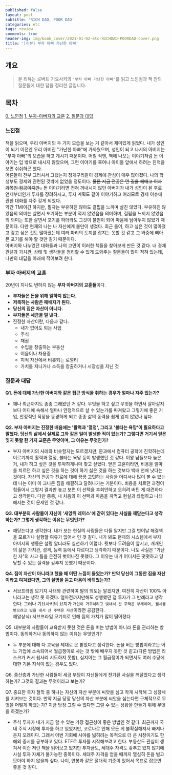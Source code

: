 ```yaml
---
published: false
layout: post
subtitle: 'RICH DAD, POOR DAD'
categories: etc
tags: review
comments: true
header-img: img/book_cover/2021-01-02-etc-RICHDAD-POORDAD-cover.png
title: '[리뷰] 부자 아빠 가난한 아빠'
---
```


## 개요
> 본 리뷰는 로버트 기요사키의 `'부자 아빠 가난한 아빠'`를 읽고 느낀점과 책 안의 질문들에 대한 답을 정리한 글입니다.  

## 목차
[0. 느낀점](#느낀점)
[1. 부자-아버지의 교훈](#부자-아버지의-교훈)
[2. 질문과 대답](#질문과-대답)


### 느낀점
 책을 읽으며, 우리 아버지의 두 가지 모습을 보는 거 같아서 재미있게 읽었다. 내가 성인이 되기 이전엔 우리 아버진 "가난한 아빠"에 가까웠으며, 성인이 되고 나서의 아버지는 "부자 아빠"의 모습을 하고 계시기 때문이다. 어릴 적엔, 책에 나오는 이야기처럼 돈 이야기는 입 밖으로 내시지 않았으며, 그런 이야기를 혹여나 아이들 앞에서 하려는 친척을 보면 쉬쉬하곤 했다.  
 어른들이 전부 그러셔서 그랬는지 청개구리같이 경제에 관심이 매우 많아졌다. 나의 학생부도 경제와 관련된 것밖에 없었을 정도이다. ~~물론 지금 전공은 먼 길을 헤매고 이과 과목인 컴공이지만..~~ 돈 이야기라면 전혀 꺼내시지 않던 아버지가 내가 성인이 된 후로 언제부터인가 투자를 장려하시고, 투자 계획도 같이 이야기하고 여러모로 경제 이슈에 관한 대화를 자주 갖게 되었다.  
 약간 TMI이긴 하지만, 필자는 부유하진 않아도 결핍을 느끼며 살진 않았다. 부유하진 않았음의 의미는 살면서 포기하는 부분이 적지 않았음을 의미하며, 결핍을 느끼지 않았음의 의미는 또한 살면서 포기를 하더라도 그것이 불만이 되어 마음에 담아두지 않았기 때문이다. 다만 현재의 나는 나 자신에게 불만이 생겼다. 최근 들어, 하고 싶은 것이 많아졌고 갖고 싶은 것도 많아졌는데 여러 마리의 토끼를 잡지는 못할 것 같고 그 와중에 뼈아픈 포기를 해야 할 것만 같기 때문이다.  
 아버지와 나누었던 대화들과 나의 고민이 이러한 책들을 찾아보게 만든 것 같다. 내 경제 관념과 가치관, 상태 및 생각들을 정리할 수 있게 도와주는 질문들이 많이 적혀 있는데, 나만의 대답을 아래에 적어보려 한다.
 
### 부자 아버지의 교훈  

20년이 지나도 변하지 않는 **부자 아버지의 교훈들**이다.
- **부자들은 돈을 위해 일하지 않는다.**
- **저축하는 사람은 패배자가 된다.**
- **당신의 집은 자산이 아니다.**
- **부자들은 세금을 덜 낸다.**
- 진정한 자산이란, 다음과 같다. 
	- 내가 없어도 되는 사업
    - 주식
    - 채권
    - 수입을 창출하는 부동산
    - 어음이나 차용증
    - 지적 자산에서 비롯되는 로열티
    - 가치를 지니거나 소득을 창출하거나 시장성을 지닌 것
  
### 질문과 대답

**Q1. 돈에 대해 가난한 아버지와 같은 접근 방식을 취하는 경우가 얼마나 자주 있는가?**
- 꽤나 최근까지도 종종 그래왔던 거 같다. 무엇을 하고 싶고 무엇을 하면서 살아갈지보다 어디에 속해서 얼마나 안정적으로 살 수 있는가를 따져왔고 그렇기에 좋은 기업, 안정적인 직장을 동경하게 되고 종종 삶의 동력을 쉽게 잃지 않았나 싶다.  

**Q2. 부자 아버지는 진정한 배움에는 '활력과 '열정', 그리고 '불타는 욕망'이 필요하다고 말했다. 당신의 삶에서 실제로 그와 같은 일이 발생한 적이 있는가? 그렇다면 거기서 얻은 잊지 못할 한 가지 교훈은 무엇이며, 그 이유는 무엇인가?**
- 부자 아버지의 사례와 비슷할지는 모르겠지만, 문과에서 컴퓨터 공학에 진학하는데 이르기까지 활력과 열정, 불타는 욕망 등이 발생했던 것 같다. 이왕 남들보다 늦은 거, 내가 하고 싶은 것을 투박하게나마 찾고 싶었다. 얻은 교훈이라면, 비용을 얼마를 치르던 하고 싶은 것을 하는 것이 하기 싫은 것을 하는 것보다 백배 천배 낫다는 것이다. 자신의 전공과 진로에 대해 끙끙 고민하는 사람을 어디서나 많이 볼 수 있는데 나는 이미 이 크나큰 짐을 해결하고 달려나가는 기분이다. 비용을 치르던 과정이 힘들어서 그렇지 결과만 놓고 보면 이 선택을 후회안하고 오히려 버틴 게 대견하다고 생각한다. 다만 종종, 내 처음의 이 선택과 마음을 까먹고 현실과 타협하고 나태해지는 것이 문제인 것 같다. 

**Q3. 대부분의 사람들이 자신이 '새앙쥐 레이스'에 갇혀 있다는 사실을 깨닫는다고 생각하는가? 그렇게 생각하는 이유는 무엇인가?**
- 깨닫는다고 생각한다. 내가 보는 현실의 사람들은 다들 알지만 그걸 벗어날 해결책을 모르거나 실행할 여유가 없어서 인 것 같다. 내가 봐도 현재의 시스템에서 부자 아버지의 행동은 설령 알더라도 실천하기 어렵다. 뭣보다 두려움이 앞서고, 개개인의 삶은 가치관, 성격, 능력 등에서 다르다고 생각하기 때문이다. 나도 사실은 "가난한 자"의 사고 틀을 온전히 벗어나진 못했다. 그 이유는 내가 어디서든 떳떳하고 당당할 수 있는 실력을 갖추지 못했기 때문이다.

**Q4. 집이 자산이 아니라고 했을 때 어떤 느낌이 들었는가? 만약 당신이 그동안 집을 자산이라고 여겨왔다면, 그의 설명을 듣고 마음이 바뀌었는가?**
- 서브프라임 모기지 사태와 관련하여 말의 의도는 알겠지만, 여전히 자산이 100% 아니라고는 생각 못 하겠다. 얼마전까지만해도 성행했던 갭 투자가 그 반례라고 생각한다. 그러나 기요사키의 요지가 `개인이 거주하려고 빚내서 산 주택은 부채이며, 월세를 받으려고 빚을 내서 산 주택은 자산`이라면 공감한다.  
깨알상식) 서브프라임 모기지로 인해 집의 가치가 많이 떨어졌다

Q5. 대부분의 사람들이 교육받지 못한 것은 돈을 버는 방법이 아니라 돈을 관리하는 방법이다. 동의하거나 동의하지 않는 이유는 무엇인가?
- 두 부분에 대해 다 교육을 제대로 못 받았다고 생각한다. 돈을 버는 방법이라고는 어느 기업에 소속되어서 월급쟁이로 사는 것 밖에 배우지 못한 것 같고(다른 방법은 리스크가 커서 쉽사리 시도하지 못함), 심지어는 그 월급쟁이가 되면서도 여러 수당에 대한 기본 지식이 없는 경우도 있다. 

Q6. 중산층과 가난한 사람들이 세금 부담이 자신들에게 전가된 사실을 깨달았다고 생각하는가?
그것의 결과는 무엇이라고 보는가?

Q7. 중요한 투자 철학 중 하나는 자신의 자산 부문에 씨앗을 심고 작게 시작해 그 성장세를 지켜보는 것이다. 만약 지금 당장 당신의 자산 부분에 씨앗을 심는다면 구체적으로 무엇을 어떻게 하겠는가? 지금 당장 그럴 수 없다면 그럴 수 있는 상황을 만들기 위해 무엇을 하겠는가?
- 주식 투자가 내가 지금 할 수 있는 가장 접근성이 좋은 방법인 것 같다. 최근까지 국내 주식 시장에 투자를 하고 있었지만, 코로나로 인해 모든 게 불확실해져서 빠져나온지 오래이다. 그래서 이번 기회에 시야를 넓히려는 목적으로 더 큰 시장이기도 한 해외 증시를 공부하고 있다. ETF로 투자를 시작해보려고 한다.
부동산도 관심이 생겨서 이런 저런 책을 읽어보고 있지만 투자금도, 세대주 자격도 갖추고 있지 않기에 사실 투자 자체가 불가능한 종목이다. 세대주 자격을 얻을 때까지 열심히 돈을 벌고 모아야 하지 않을까 싶다. 나이, 연봉과 같은 절대적 기준이 있어서 목표로 잡으면 좋을 것 같다.